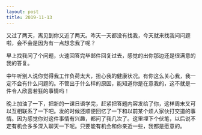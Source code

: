 ```yaml
---
layout: post
title: 2019-11-13
---
```


又过了两天，离见到你又近了两天。昨天一天都没有找我，今天就来找我问问题啦，会不会是因为有一点想念我了呢？

早上找我问了个问题，火速回答完毕邮件回复过去，感觉的出你那边还是很满意的我的答复。

中午听别人说你觉得我工作负荷太大，担心我的健康状况。有你这么关心我，我一定不会有什么问题的。不管出于什么样的原因，能知道你是在意我的，这不就是一件令人欣喜若狂的事情吗！

晚上加油了一下，把新的一课日语学完，赶紧把答题内容发给了你，这样周末又可以互相联系了一下吧。发的时候还顺便回忆了一下和以前某个烦人家伙打交道的事情。因为感觉你对这件事情有兴趣，都问了我几次了。这里埋下个伏笔，以后说不定有机会多多深入聊天一下呢。只要能有机会和你亲近一些，我都是愿意的。